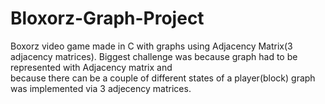 # Bloxorz-Graph-Project

Boxorz video game made in C with graphs using Adjacency Matrix(3 adjacency matrices). 
Biggest challenge was because graph had to be represented with Adjacency matrix and        
because there can be a couple of different states of a player(block) graph was implemented via 3 adjecency matrices.
